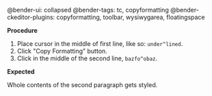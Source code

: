 @bender-ui: collapsed
@bender-tags: tc, copyformatting
@bender-ckeditor-plugins: copyformatting, toolbar, wysiwygarea, floatingspace

**Procedure**

1. Place cursor in the middle of first line, like so: `under^lined`.
2. Click "Copy Formatting" button.
3. Click in the middle of the second line, `bazfo^obaz`.

**Expected**

Whole contents of the second paragraph gets styled.

